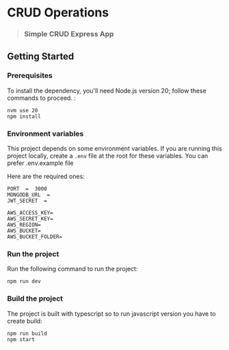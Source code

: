 
# CRUD Operations


> ### Simple CRUD Express App


## Getting Started

### Prerequisites

To install the dependency, you'll need Node.js version 20; follow these commands to proceed. :

```shell
nvm use 20
npm install
```

### Environment variables

This project depends on some environment variables.
If you are running this project locally, create a `.env` file at the root for these variables.
You can prefer .env.example file

Here are the required ones:
```
PORT  =  3000
MONGODB_URL  =
JWT_SECRET  =

AWS_ACCESS_KEY=
AWS_SECRET_KEY=
AWS_REGION=
AWS_BUCKET=
AWS_BUCKET_FOLDER=
```

### Run the project

Run the following command to run the project:

```shell
npm run dev
```

### Build the project

The project is built with typescript so to run javascript version you have to create build:
```shell
npm run build
npm start
```
